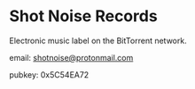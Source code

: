 # Shot Noise Records

Electronic music label on the BitTorrent network.


email: shotnoise@protonmail.com

pubkey: 0x5C54EA72
